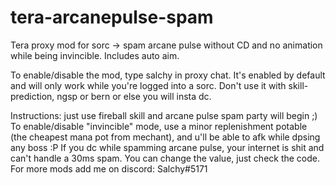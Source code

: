 # tera-arcanepulse-spam
Tera proxy mod for sorc -> spam arcane pulse without CD and no animation while being invincible. Includes auto aim.

To enable/disable the mod, type salchy in proxy chat.
It's enabled by default and will only work while you're logged into a sorc.
Don't use it with skill-prediction, ngsp or bern or else you will insta dc.

Instructions: just use fireball skill and arcane pulse spam party will begin ;)
To enable/disable "invincible" mode, use a minor replenishment potable (the cheapest mana pot from mechant), and u'll be able to afk while dpsing any boss :P 
If you dc while spamming arcane pulse, your internet is shit and can't handle a 30ms spam. You can change the value, just check the code.
For more mods add me on discord: Salchy#5171
